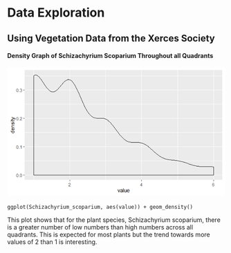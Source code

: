 # Data Exploration
## Using Vegetation Data from the Xerces Society

#### Density Graph of Schizachyrium Scoparium Throughout all Quadrants 
![](https://github.com/eeiler/ISQA8086/blob/master/Data%20Exploration/Density%20Plot%20of%20Schizachyrium_scoparium.png)
```
ggplot(Schizachyrium_scoparium, aes(value)) + geom_density()
```
This plot shows that for the plant species, Schizachyrium scoparium, there is a greater number of low numbers than high numbers across all quadrants. This is expected for most plants but the trend towards more values of 2 than 1 is interesting.
